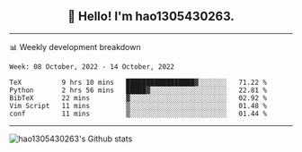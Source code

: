 <h2 align="center">👋 Hello! I'm hao1305430263.</h2>


---- 
📊 Weekly development breakdown

<!--START_SECTION:waka-->
```text
Week: 08 October, 2022 - 14 October, 2022

TeX          9 hrs 10 mins   █████████████████▓░░░░░░░   71.22 % 
Python       2 hrs 56 mins   █████▓░░░░░░░░░░░░░░░░░░░   22.81 % 
BibTeX       22 mins         ▓░░░░░░░░░░░░░░░░░░░░░░░░   02.92 % 
Vim Script   11 mins         ▒░░░░░░░░░░░░░░░░░░░░░░░░   01.48 % 
conf         11 mins         ▒░░░░░░░░░░░░░░░░░░░░░░░░   01.44 % 
```
<!--END_SECTION:waka-->
----
![hao1305430263's Github stats](https://github-readme-stats.vercel.app/api?username=hao1305430263&show_icons=true)


<!--
**hao1305430263/hao1305430263** is a ✨ _special_ ✨ repository because its `README.md` (this file) appears on your GitHub profile.

Here are some ideas to get you started:

- 🔭 I’m currently working on ...
- 🌱 I’m currently learning ...
- 👯 I’m looking to collaborate on ...
- 🤔 I’m looking for help with ...
- 💬 Ask me about ...
- 📫 How to reach me: ...
- 😄 Pronouns: ...
- ⚡ Fun fact: ...
-->
